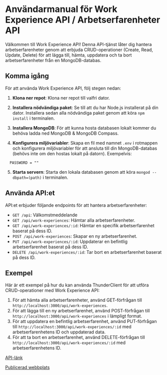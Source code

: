 # Användarmanual för Work Experience API / Arbetserfarenheter API

Välkommen till Work Experience API! Denna API-tjänst låter dig hantera arbetserfarenheter genom att erbjuda CRUD-operationer (Create, Read, Update, Delete) för att lägga till, hämta, uppdatera och ta bort arbetserfarenheter från en MongoDB-databas.

## Komma igång

För att använda Work Experience API, följ stegen nedan:

1. **Klona ner repot**: Klona ner repot till valfri dator. 

2. **Installera nödvändiga paket**: Se till att du har Node.js installerat på din dator. Installera sedan alla nödvändiga paket genom att köra `npm install` i terminalen.

3. **Installera MongoDB**: För att kunna hosta databasen lokalt kommer du behöva ladda ned MongoDB & MongoDB Compass.

4. **Konfigurera miljövariabler**: Skapa en fil med namnet `.env` i rotmappen och konfigurera miljövariabler för att ansluta till din MongoDB-databas (behövs inte om den hostas lokalt på datorn). Exempelvis:

  ```plaintext
    PASSWORD = ""
  ```
5. **Starta servern**: Starta den lokala databasen genom att köra `mongod --dbpath=(path)` i terminalen. 
## Använda API:et

API:et erbjuder följande endpoints för att hantera arbetserfarenheter:
- `GET /api`: Välkomstmeddelande
- `GET /api/work-experiences`: Hämtar alla arbetserfarenheter.
- `GET /api/work-experiences/:id`: Hämtar en specifik arbetserfarenhet baserat på dess ID.
- `POST /api/work-experiences`: Skapar en ny arbetserfarenhet.
- `PUT /api/work-experiences/:id`: Uppdaterar en befintlig arbetserfarenhet baserat på dess ID.
- `DELETE /api/work-experiences/:id`: Tar bort en arbetserfarenhet baserat på dess ID.

## Exempel

Här är ett exempel på hur du kan använda ThunderClient för att utföra CRUD-operationer med Work Experience API:

1. För att hämta alla arbetserfarenheter, använd GET-förfrågan till `http://localhost:3000/api/work-experiences`.
2. För att lägga till en ny arbetserfarenhet, använd POST-förfrågan till `http://localhost:3000/api/work-experiences` i lämpligt format.
3. För att uppdatera en befintlig arbetserfarenhet, använd PUT-förfrågan till `http://localhost:3000/api/work-experiences/:id` med arbetserfarenhetens ID och uppdaterad data.
4. För att ta bort en arbetserfarenhet, använd DELETE-förfrågan till `http://localhost:3000/api/work-experiences/:id` med arbetserfarenhetens ID.

[API-länk](https://backend-moment3-pbtd.onrender.com/api)  

[Publicerad webbplats](https://enchanting-druid-0371ad.netlify.app/)

